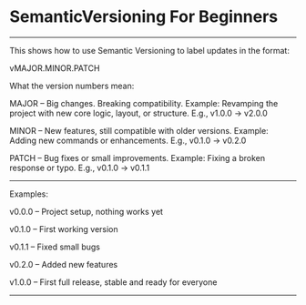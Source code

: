 # SemanticVersioning For Beginners
---

This shows how to use Semantic Versioning to label updates in the format:

vMAJOR.MINOR.PATCH

What the version numbers mean:

MAJOR – Big changes. Breaking compatibility.
Example: Revamping the project with new core logic, layout, or structure.
E.g., v1.0.0 → v2.0.0

MINOR – New features, still compatible with older versions.
Example: Adding new commands or enhancements.
E.g., v0.1.0 → v0.2.0

PATCH – Bug fixes or small improvements.
Example: Fixing a broken response or typo.
E.g., v0.1.0 → v0.1.1



---

Examples:

v0.0.0 – Project setup, nothing works yet

v0.1.0 – First working version

v0.1.1 – Fixed small bugs

v0.2.0 – Added new features

v1.0.0 – First full release, stable and ready for everyone



---
